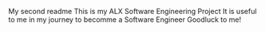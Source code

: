 My second readme 
This is my ALX Software Engineering Project
It is useful to me in my journey to becomme a Software Engineer
Goodluck to me!
